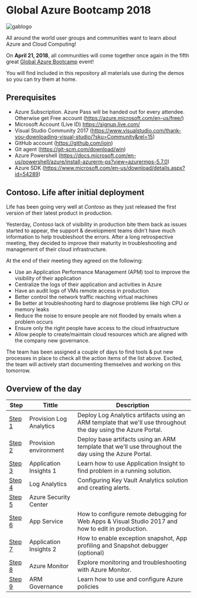 # Global Azure Bootcamp 2018

![gablogo][gablogo]

All around the world user groups and communities want to learn about Azure and Cloud Computing!

On **April 21, 2018**, all communities will come together once again in the fifth great [Global Azure Bootcamp](https://global.azurebootcamp.net/) event!

You will find included in this repository all materials use during the demos so you can try them at home.

## Prerequisites

* Azure Subscription. Azure Pass will be handed out for every attendee. Otherwise get Free account (https://azure.microsoft.com/en-us/free/)
* Microsoft Account (Live ID) https://signup.live.com/
* Visual Studio Community 2017 (https://www.visualstudio.com/thank-you-downloading-visual-studio/?sku=Community&rel=15)
* GitHub account (https://github.com/join)
* Git agent (https://git-scm.com/download/win)
* Azure Powershell (https://docs.microsoft.com/en-us/powershell/azure/install-azurerm-ps?view=azurermps-5.7.0)
* Azure SDK (https://www.microsoft.com/en-us/download/details.aspx?id=54289)


## Contoso. Life after initial deployment
Life has been going very well at *Contoso* as they just released the first version of their latest product in production.

Yesterday, *Contoso* lack of visibility in production bite them back as issues started to appear, the support & development teams didn't have much information to help troubleshoot the errors. After a long retrospective meeting, they decided to improve their maturity in troubleshooting and management of their cloud infrastructure.

At the end of their meeting they agreed on the following:

* Use an Application Performance Management (APM) tool to improve the visibility of their application
* Centralize the logs of their application and activities in Azure
* Have an audit logs of VMs remote access in production
* Better control the network traffic reaching virtual machines
* Be better at troubleshooting hard to diagnose problems like high CPU or memory leaks
* Reduce the noise to ensure people are not flooded by emails when a problem occurs
* Ensure only the right people have access to the cloud infrastructure
* Allow people to create/maintain cloud resources which are aligned with the company new governance.

The team has been assigned a couple of days to find tools & put new processes in place to check all the action items of the list above. Excited, the team will actively start documenting themselves and working on this tomorrow.

## Overview of the day

Step | Tittle | Description
-----|--------|------------
[Step 1](./Step1/README.md) | Provision Log Analytics | Deploy Log Analytics artifacts using an ARM template that we'll use throughout the day using the Azure Portal.
[Step 2](./Step2/README.md) | Provision environment | Deploy base artifacts using an ARM template that we'll use throughout the day using the Azure Portal.
[Step 3](./Step3/README.md) | Application Insights 1 | Learn how to use Application Insight to find problem in a running solution.
[Step 4](./Step4/README.md) | Log Analytics | Configuring Key Vault Analytics solution and creating alerts.
[Step 5](./Step5/README.md) | Azure Security Center |
[Step 6](./Step6/README.md) | App Service | How to configure remote debugging for Web Apps & Visual Studio 2017 and how to edit in production.
[Step 7](./step7/readme.md) | Application Insights 2 | How to enable exception snapshot, App profiling and Snapshot debugger (optional)
[Step 8](./Step8/README.md) | Azure Monitor | Explore monitoring and troubleshooting with Azure Monitor.
[Step 9](./Step9/README.md) | ARM Governance | Learn how to use and configure Azure policies


[gablogo]: ./media/logo-2018-500x444.png "Global Azure Bootcamp logo"
